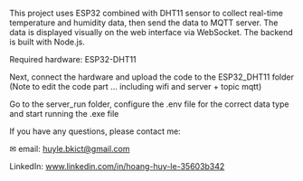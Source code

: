 This project uses ESP32 combined with DHT11 sensor to collect real-time temperature and humidity data, then send the data to MQTT server. The data is displayed visually on the web interface via WebSocket. The backend is built with Node.js.

Required hardware: ESP32-DHT11

Next, connect the hardware and upload the code to the ESP32_DHT11 folder (Note to edit the code part ... including wifi and server + topic mqtt)

Go to the server_run folder, configure the .env file for the correct data type and start running the .exe file

If you have any questions, please contact me:

✉ email: huyle.bkict@gmail.com

LinkedIn: www.linkedin.com/in/hoang-huy-le-35603b342
